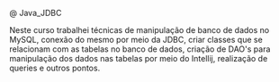 @ Java_JDBC

Neste curso trabalhei técnicas de manipulação de banco de dados no MySQL, conexão do mesmo por meio da JDBC, criar classes que se relacionam com as tabelas no banco de dados, criação de DAO's para manipulação dos dados nas tabelas por meio do Intellij, realização de queries e outros pontos.
